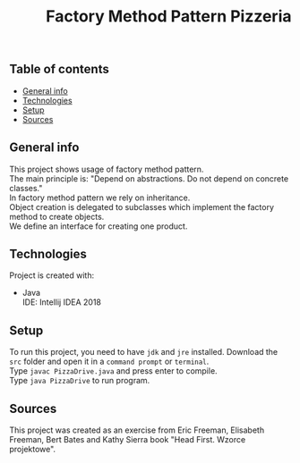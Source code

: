 <h1 align="right">Factory Method Pattern Pizzeria</h1><br>

## Table of contents
* [General info](#general-info)
* [Technologies](#technologies)
* [Setup](#setup)
* [Sources](#sources)

## General info
This project shows usage of factory method pattern.  
The main principle is: "Depend on abstractions. Do not depend on concrete classes."  
In factory method pattern we rely on inheritance.  
Object creation is delegated to subclasses which implement the factory method to create objects.  
We define an interface for creating one product.

## Technologies
Project is created with:
* Java  
IDE: Intellij IDEA 2018

## Setup
To run this project, you need to have `jdk` and `jre` installed.
Download the `src` folder and open it in a `command prompt` or `terminal`.  
Type `javac PizzaDrive.java` and press enter to compile.  
Type `java PizzaDrive` to run program.

## Sources
This project was created as an exercise from Eric Freeman, Elisabeth Freeman, Bert Bates and Kathy Sierra book "Head First. Wzorce projektowe".
